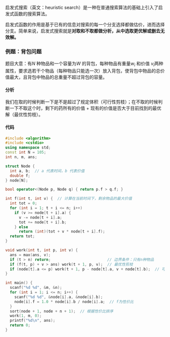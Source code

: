 启发式搜索（英文：heuristic search）是一种在普通搜索算法的基础上引入了启发式函数的搜索算法。

启发式函数的作用是基于已有的信息对搜索的每一个分支选择都做估价，进而选择分支。简单来说，启发式搜索就是**对取和不取都做分析，从中选取更优解或删去无效解。**



### 例题：背包问题

题目大意：有$N$ 种物品和一个容量为$W$ 的背包，每种物品有重量$w_i$ 和价值 $v_i$两种属性，要求选若干个物品（每种物品只能选一次）放入背包，使背包中物品的总价值最大，且背包中物品的总重量不超过背包的容量。

#### 分析

我们在取的时候判断一下是不是超过了规定体积（可行性剪枝）；在不取的时候判断一下不取这个时，剩下的药所有的价值 + 现有的价值是否大于目前找到的最优解（最优性剪枝）。

#### 代码

```c++
#include <algorithm>
#include <cstdio>
using namespace std;
const int N = 105;
int n, m, ans;

struct Node {
  int a, b;  // a 代表时间，b 代表价值
  double f;
} node[N];

bool operator<(Node p, Node q) { return p.f > q.f; }

int f(int t, int v) {  // 计算在当前时间下，剩余物品的最大价值
  int tot = 0;
  for (int i = 1; t + i <= n; i++)
    if (v >= node[t + i].a) {
      v -= node[t + i].a;
      tot += node[t + i].b;
    } else
      return (int)(tot + v * node[t + i].f);
  return tot;
}

void work(int t, int p, int v) {
  ans = max(ans, v);
  if (t > n) return;                         // 边界条件：只有n种物品
  if (f(t, p) + v > ans) work(t + 1, p, v);  // 最优性剪枝
  if (node[t].a <= p) work(t + 1, p - node[t].a, v + node[t].b);  // 可行性剪枝
}

int main() {
  scanf("%d %d", &m, &n);
  for (int i = 1; i <= n; i++) {
    scanf("%d %d", &node[i].a, &node[i].b);
    node[i].f = 1.0 * node[i].b / node[i].a;  // f为性价比
  }
  sort(node + 1, node + n + 1);  // 根据性价比排序
  work(1, m, 0);
  printf("%d\n", ans);
  return 0;
}
```

